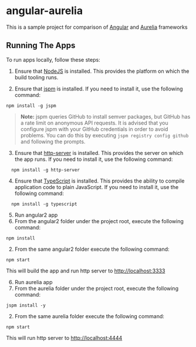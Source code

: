 # angular-aurelia
This is a sample project for comparison of [Angular](https://angular.io/) and [Aurelia](http://www.aurelia.io/) frameworks

## Running The Apps

To run apps locally, follow these steps:
1. Ensure that [NodeJS](http://nodejs.org/) is installed. This provides the platform on which the build tooling runs.

2. Ensure that [jspm](http://jspm.io/) is installed. If you need to install it, use the following command:

  ```shell
  npm install -g jspm
  ```
  > **Note:** jspm queries GitHub to install semver packages, but GitHub has a rate limit on anonymous API requests. It is advised that you configure jspm with your GitHub credentials in order to avoid problems. You can do this by executing `jspm registry config github` and following the prompts.

3. Ensure that [http-server](https://github.com/indexzero/http-server) is installed. This provides the server on which the app runs. If you need to install it, use the following command:

```shell
  npm install -g http-server
  ```
4. Ensure that [TypeScript](http://www.typescriptlang.org/) is installed. This provides the ability to compile application code to plain JavaScript. If you need to install it, use the following command:

```shell
  npm install -g typescript
  ```
5. Run angular2 app
  1. From the angular2 folder under the project root, execute the following command:

```shell
npm install
```
  2. From the same angular2 folder execute the following command:

```shell
npm start
```
This will build the app and run http server to [http://localhost:3333](http://localhost:3333)
  
6. Run aurelia app
  1. From the aurelia folder under the project root, execute the following command:

```shell
jspm install -y
```
  2. From the same aurelia folder execute the following command:

```shell
npm start
```
This will run http server to [http://localhost:4444](http://localhost:4444)